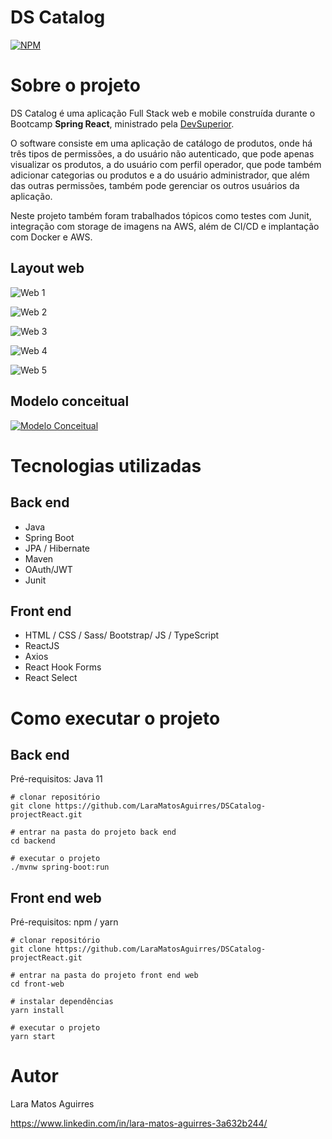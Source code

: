 # DS Catalog

[![NPM](https://camo.githubusercontent.com/a581cd1e13be14972f2eca7065fa686ab5718b9c233570190f92be36ed39664e/68747470733a2f2f696d672e736869656c64732e696f2f6e706d2f6c2f7265616374)](https://github.com/RangelMoreira/dscatalog/blob/main/LICENSE)

# Sobre o projeto

DS Catalog é uma aplicação Full Stack web e mobile construída durante o Bootcamp  **Spring React**, ministrado pela [DevSuperior](https://devsuperior.com/).

O software consiste em uma aplicação de catálogo de produtos, onde há três tipos de permissões, a do usuário não autenticado, que pode apenas visualizar os produtos, a do usuário com perfil operador, que pode também adicionar categorias ou produtos e a do usuário administrador, que além das outras permissões, também pode gerenciar os outros usuários da aplicação.

Neste projeto também foram trabalhados tópicos como testes com Junit, integração com storage de imagens na AWS, além de CI/CD e implantação com Docker e AWS. 

## Layout web

![Web 1](https://raw.githubusercontent.com/LaraMatosAguirres/dscatalog/main/assets/home-frontend.png)

![Web 2](https://raw.githubusercontent.com/LaraMatosAguirres/dscatalog/main/assets/catalogo-frontend.png)

![Web 3](https://raw.githubusercontent.com/LaraMatosAguirres/dscatalog/main/assets/produtos-frontend.png)

![Web 4](https://raw.githubusercontent.com/LaraMatosAguirres/dscatalog/main/assets/produtos-edicao-frontend.png)

![Web 5](https://raw.githubusercontent.com/LaraMatosAguirres/dscatalog/main/assets/formulario-usuarios-frontend.png)

## Modelo conceitual

[![Modelo Conceitual](https://raw.githubusercontent.com/LaraMatosAguirres/dscatalog/main/assets/modelo-conceitual.png)](https://raw.githubusercontent.com/LaraMatosAguirres/dsdeliver-sds2/main/assets/modelo-conceitual.png)

# Tecnologias utilizadas

## Back end

- Java
- Spring Boot
- JPA / Hibernate
- Maven
- OAuth/JWT
- Junit

## Front end

- HTML / CSS / Sass/ Bootstrap/ JS / TypeScript
- ReactJS
- Axios
- React Hook Forms
- React Select

# Como executar o projeto

## Back end

Pré-requisitos: Java 11

```
# clonar repositório
git clone https://github.com/LaraMatosAguirres/DSCatalog-projectReact.git

# entrar na pasta do projeto back end
cd backend

# executar o projeto
./mvnw spring-boot:run
```

## Front end web

Pré-requisitos: npm / yarn

```
# clonar repositório
git clone https://github.com/LaraMatosAguirres/DSCatalog-projectReact.git

# entrar na pasta do projeto front end web
cd front-web

# instalar dependências
yarn install

# executar o projeto
yarn start
```

# Autor

Lara Matos Aguirres

https://www.linkedin.com/in/lara-matos-aguirres-3a632b244/
